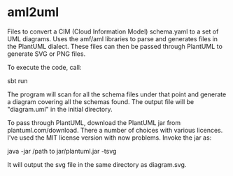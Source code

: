 # aml2uml

Files to convert a CIM (Cloud Information Model) schema.yaml to a set of UML diagrams.  Uses the amf/aml libraries to parse
and generates files in the PlantUML dialect.  These files can then be passed through PlantUML to generate SVG or PNG files.

To execute the code, call:

   sbt run <path to a CIM entity group>

The program will scan for all the schema files under that
point and generate a diagram covering all the schemas found.  The output file will be "diagram.uml" in the initial directory.

To pass through PlantUML, download the PlantUML jar from plantuml.com/download.  There a number of choices with various 
licences.  I've used the MIT license version with now problems.  Invoke the jar as:

   java -jar /path to jar/plantuml.jar -tsvg <path to diagram.uml file>

It will output the svg file in the same directory as diagram.svg.
